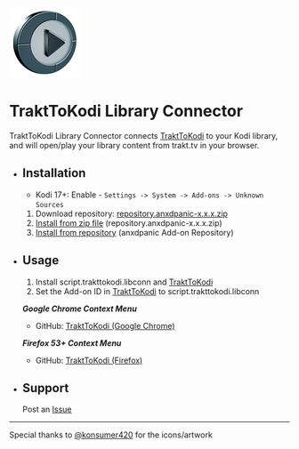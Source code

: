![TraktToKodi Library Connector](https://raw.githubusercontent.com/anxdpanic/script.trakttokodi.libconn/master/icon.png)
# TraktToKodi Library Connector

TraktToKodi Library Connector connects [TraktToKodi](https://github.com/anxdpanic/TraktToKodi-Extension/) to your Kodi library, and will open/play your library content from trakt.tv in your browser.


- Installation
    -
    * Kodi 17+: Enable - `Settings -> System -> Add-ons -> Unknown Sources`
    1. Download repository: [repository.anxdpanic-x.x.x.zip](https://github.com/anxdpanic/_repository/raw/master/zips/repository.anxdpanic/repository.anxdpanic-0.9.6.zip)
    2. [Install from zip file](http://kodi.wiki/view/Add-on_manager#How_to_install_from_a_ZIP_file) (repository.anxdpanic-x.x.x.zip)
    3. [Install from repository](http://kodi.wiki/view/add-on_manager#How_to_install_add-ons_from_a_repository) (anxdpanic Add-on Repository)

- Usage
    -

    1. Install script.trakttokodi.libconn and [TraktToKodi](https://github.com/anxdpanic/TraktToKodi-Extension/)
    2. Set the Add-on ID in [TraktToKodi](https://github.com/anxdpanic/TraktToKodi-Extension/) to script.trakttokodi.libconn

    _**Google Chrome Context Menu**_

    <!--    - Download extension from [Chrome Web Store](https://chrome.google.com/webstore/detail/playthis/adddkaonokkecefokdanjpaamfajogel) -->
    - GitHub: [TraktToKodi \(Google Chrome\)](https://github.com/anxdpanic/TraktToKodi-Extension/tree/chrome#trakttokodi-google-chrome)

    _**Firefox 53+ Context Menu**_

    <!--    - Download extension from [AMO Gallery](https://addons.mozilla.org/en-US/firefox/addon/playthis/) -->
    - GitHub: [TraktToKodi \(Firefox\)](https://github.com/anxdpanic/TraktToKodi-Extension/tree/firefox#trakttokodi-firefox)

- Support
    -

    Post an [Issue](https://github.com/anxdpanic/script.trakttokodi.libconn/issues)
---

Special thanks to [@konsumer420](https://twitter.com/konsumer420) for the icons/artwork
